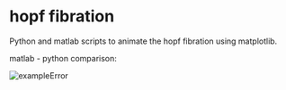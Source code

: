 # hopf fibration

Python and matlab scripts to animate the hopf fibration using matplotlib.

matlab - python comparison:

![exampleError](https://user-images.githubusercontent.com/62537514/79315662-2b813300-7efb-11ea-829e-c57a19ef4efe.png)

